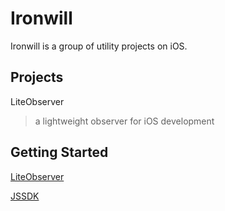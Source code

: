 # Ironwill

Ironwill is a group of utility projects on iOS.

## Projects
LiteObserver
> a lightweight observer for iOS development

## Getting Started
[LiteObserver](https://github.com/Qihoo360/ironwill/blob/master/liteobserver/readme.cn.md)

[JSSDK](https://github.com/Qihoo360/ironwill/blob/master/jssdk/readme.md)